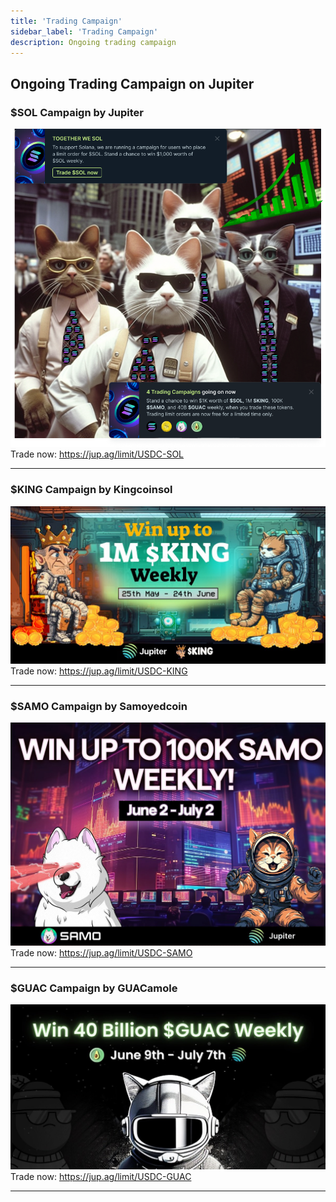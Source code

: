 ```yaml
---
title: 'Trading Campaign'
sidebar_label: 'Trading Campaign'
description: Ongoing trading campaign
---
```


## Ongoing Trading Campaign on Jupiter


### $SOL Campaign by Jupiter
[![SOL](./img/sol.png)](https://twitter.com/JupiterExchange/status/1669627978681286657)
Trade now: https://jup.ag/limit/USDC-SOL

---

### $KING Campaign by Kingcoinsol
[![KING](./img/king.jpeg)](https://twitter.com/JupiterExchange/status/1661734701655269378)
Trade now: https://jup.ag/limit/USDC-KING

---
### $SAMO Campaign by Samoyedcoin
[![SAMO](./img/samo.jpeg)](https://twitter.com/JupiterExchange/status/1664898066472910849)
Trade now: https://jup.ag/limit/USDC-SAMO

---
### $GUAC Campaign by GUACamole
[![GUAC](./img/guac.jpeg)](https://twitter.com/JupiterExchange/status/1667369084676358146)
Trade now: https://jup.ag/limit/USDC-GUAC

---